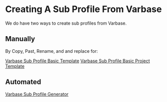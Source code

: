 # Creating A Sub Profile From Varbase
We do have two ways to create sub profiles from Varbase.

## Manually
By Copy, Past, Rename, and and replace for:

[Varbase Sub Profile Basic Template](/requirements/extending-varbase/creating-a-sub-profile-from-varbase/varbase-sub-profile-basic-project-template.md)
[Varbase Sub Profile Basic Project Template](/requirements/extending-varbase/creating-a-sub-profile-from-varbase/varbase-sub-profile-basic-project-template.md)

## Automated
[Varbase Sub Profile Generator](/requirements/extending-varbase/creating-a-sub-profile-from-varbase/varbase-sub-profile-generator.md)

